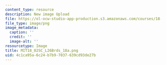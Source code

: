 ```yaml
---
content_type: resource
description: New image Upload
file: https://ol-ocw-studio-app-production.s3.amazonaws.com/courses/18-02sc-multivariable-calculus-fall-2010/4c1ca95a6c24b7b97037639cd93de27b_MIT18_02SC_L26Brds_18a.png
file_type: image/png
image_metadata:
  caption: ''
  credit: ''
  image-alt: ''
resourcetype: Image
title: MIT18_02SC_L26Brds_18a.png
uid: 4c1ca95a-6c24-b7b9-7037-639cd93de27b
---
```

